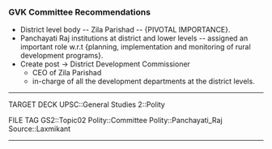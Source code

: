 ### GVK Committee Recommendations
- District level body -- Zila Parishad -- {PIVOTAL IMPORTANCE}.
- Panchayati Raj institutions at district and lower levels -- assigned an important role w.r.t {planning, implementation and monitoring of rural development programs}.
- Create post -> District Development Commissioner 
	- CEO of Zila Parishad
	- in-charge of all the development departments at the district levels.

---

TARGET DECK
UPSC::General Studies 2::Polity

FILE TAG
GS2::Topic02 Polity::Committee Polity::Panchayati_Raj Source::Laxmikant

---